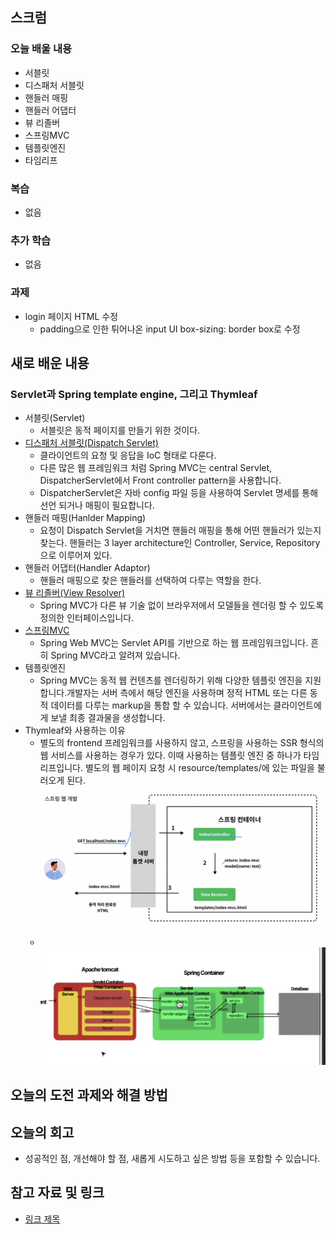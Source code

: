 ## 스크럼

### 오늘 배울 내용

- 서블릿
- 디스패처 서블릿
- 핸들러 매핑
- 핸들러 어댑터
- 뷰 리졸버
- 스프링MVC
- 템플릿엔진
- 타임리프

### 복습

- 없음

### 추가 학습

- 없음

### 과제

- login 페이지 HTML 수정
  - padding으로 인한 튀어나온 input UI box-sizing: border box로 수정

## 새로 배운 내용

### Servlet과 Spring template engine, 그리고 Thymleaf

- 서블릿(Servlet)
  - 서블릿은 동적 페이지를 만들기 위한 것이다.
- [디스패처 서블릿(Dispatch Servlet)](https://docs.spring.io/spring-framework/reference/web/webmvc/mvc-servlet.html)
  - 클라이언트의 요청 및 응답을 IoC 형태로 다룬다.
  - 다른 많은 웹 프레임워크 처럼 Spring MVC는 central Servlet, DispatcherServlet에서 Front controller pattern을 사용합니다.
  - DispatcherServlet은 자바 config 파일 등을 사용하여 Servlet 명세를 통해 선언 되거나 매핑이 필요합니다.
- 핸들러 매핑(Hanlder Mapping)
  - 요청이 Dispatch Servlet을 거치면 핸들러 매핑을 통해 어떤 핸들러가 있는지 찾는다. 핸들러는 3 layer architecture인 Controller, Service, Repository으로 이루어져 있다.
- 핸들러 어댑터(Handler Adaptor)
  - 핸들러 매핑으로 찾은 핸들러를 선택하여 다루는 역할을 한다.
- [뷰 리졸버(View Resolver)](https://docs.spring.io/spring-framework/reference/web/webmvc/mvc-servlet/viewresolver.html)
  - Spring MVC가 다른 뷰 기술 없이 브라우저에서 모델들을 렌더링 할 수 있도록 정의한 인터페이스입니다.
- [스프링MVC](https://docs.spring.io/spring-framework/reference/web/webmvc.html)
  - Spring Web MVC는 Servlet API를 기반으로 하는 웹 프레임워크입니다. 흔히 Spring MVC라고 알려져 있습니다.
- 템플릿엔진
  - Spring MVC는 동적 웹 컨텐츠를 렌더링하기 위해 다양한 템플릿 엔진을 지원합니다.개발자는 서버 측에서 해당 엔진을 사용하며 정적 HTML 또는 다른 동적 데이터를 다루는 markup을 통합 할 수 있습니다. 서버에서는 클라이언트에게 보낼 최종 결과물을 생성합니다.
- Thymleaf와 사용하는 이유
  - 별도의 frontend 프레임워크를 사용하지 않고, 스프링을 사용하는 SSR 형식의 웹 서비스를 사용하는 경우가 있다. 이때 사용하는 템플릿 엔진 중 하나가 타임리프입니다. 별도의 웹 페이지 요청 시 resource/templates/에 있는 파일을 불러오게 된다.
  - ![스프링 컨테이너](./servlet/image.png)
    ![alt text](./servlet/image1.png)

## 오늘의 도전 과제와 해결 방법

## 오늘의 회고

- 성공적인 점, 개선해야 할 점, 새롭게 시도하고 싶은 방법 등을 포함할 수 있습니다.

## 참고 자료 및 링크

- [링크 제목](URL)
